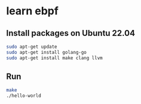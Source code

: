 # learn ebpf

## Install packages on Ubuntu 22.04

```sh
sudo apt-get update
sudo apt-get install golang-go
sudo apt-get install make clang llvm
```

## Run

```sh
make
./hello-world
```